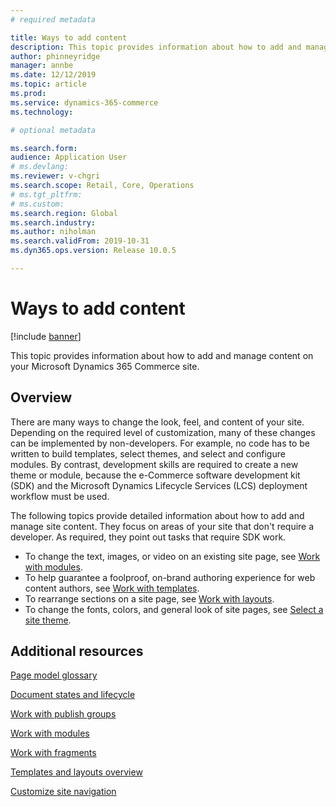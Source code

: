 ```yaml
---
# required metadata

title: Ways to add content 
description: This topic provides information about how to add and manage content on your Microsoft Dynamics 365 Commerce site.
author: phinneyridge
manager: annbe
ms.date: 12/12/2019
ms.topic: article
ms.prod: 
ms.service: dynamics-365-commerce
ms.technology: 

# optional metadata

ms.search.form:  
audience: Application User
# ms.devlang: 
ms.reviewer: v-chgri
ms.search.scope: Retail, Core, Operations
# ms.tgt_pltfrm: 
# ms.custom: 
ms.search.region: Global
ms.search.industry: 
ms.author: niholman
ms.search.validFrom: 2019-10-31
ms.dyn365.ops.version: Release 10.0.5

---
```

# Ways to add content


[!include [banner](includes/banner.md)]

This topic provides information about how to add and manage content on your Microsoft Dynamics 365 Commerce site.

## Overview

There are many ways to change the look, feel, and content of your site. Depending on the required level of customization, many of these changes can be implemented by non-developers. For example, no code has to be written to build templates, select themes, and select and configure modules. By contrast, development skills are required to create a new theme or module, because the e-Commerce software development kit (SDK) and the Microsoft Dynamics Lifecycle Services (LCS) deployment workflow must be used.

The following topics provide detailed information about how to add and manage site content. They focus on areas of your site that don't require a developer. As required, they point out tasks that require SDK work.

- To change the text, images, or video on an existing site page, see [Work with modules](work-with-modules.md).
- To help guarantee a foolproof, on-brand authoring experience for web content authors, see [Work with templates](work-with-templates.md).
- To rearrange sections on a site page, see [Work with layouts](work-with-layouts.md).
- To change the fonts, colors, and general look of site pages, see [Select a site theme](select-site-theme.md).

## Additional resources

[Page model glossary](page-elements-overview.md)

[Document states and lifecycle](document-states-overview.md)

[Work with publish groups](publish-groups.md)

[Work with modules](work-with-modules.md)

[Work with fragments](work-with-fragments.md)

[Templates and layouts overview](templates-layouts-overview.md)

[Customize site navigation](customize-site-navigation.md)
